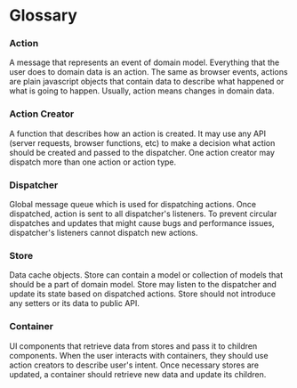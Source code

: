 # Glossary

### Action

A message that represents an event of domain model. Everything that the user
does to domain data is an action. The same as browser events, actions are
plain javascript objects that contain data to describe what happened or what
is going to happen. Usually, action means changes in domain data.

### Action Creator

A function that describes how an action is created. It may use any API (server
requests, browser functions, etc) to make a decision what action should be
created and passed to the dispatcher. One action creator may dispatch more
than one action or action type.

### Dispatcher

Global message queue which is used for dispatching actions. Once dispatched,
action is sent to all dispatcher's listeners. To prevent circular dispatches
and updates that might cause bugs and performance issues, dispatcher's
listeners cannot dispatch new actions.

### Store

Data cache objects. Store can contain a model or collection of models that
should be a part of domain model. Store may listen to the dispatcher and
update its state based on dispatched actions. Store should not introduce any
setters or its data to public API.

### Container

UI components that retrieve data from stores and pass it to children
components. When the user interacts with containers, they should use action
creators to describe user's intent. Once necessary stores are updated,
a container should retrieve new data and update its children.
